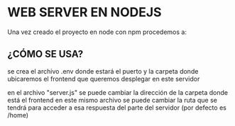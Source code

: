 # WEB SERVER EN NODEJS
Una vez creado el proyecto en node con npm procedemos a:

## ¿CÓMO SE USA?
se crea el archivo .env donde estará el puerto y la carpeta donde ubicaremos el frontend que queremos desplegar en este servidor

en el archivo "server.js" se puede cambiar la dirección de la carpeta donde está el frontend 
en este mismo archivo se puede cambiar la ruta que se tendrá para acceder a esa respuesta del parte del servidor (por defecto es /home)
